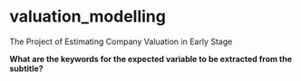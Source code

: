 # valuation_modelling
The Project of Estimating Company Valuation in Early Stage


**What are the keywords for the expected variable to be extracted from the subtitle?**
